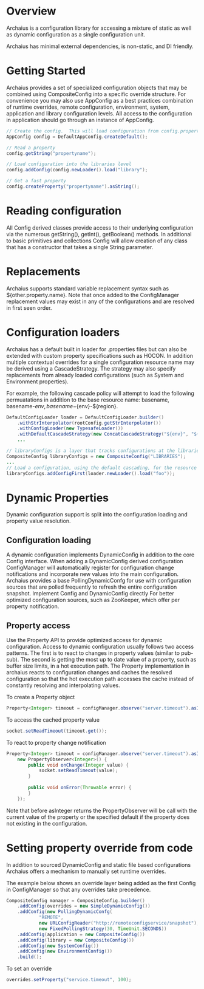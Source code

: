 # Overview

Archaius is a configuration library for accessing a mixture of static as well
as dynamic configuration as a single configuration unit.

Archaius has minimal external dependencies, is non-static, and DI friendly.

# Getting Started

Archaius provides a set of specialized configuration objects that may be combined
using CompositeConfig into a specific override structure.  For convenience you may 
also use AppConfig as a best practices combination of runtime overrides,
remote configuration, environment, system, application and library configuration 
levels.  All access to the configuration in application should go through an instance 
of AppConfig.  

```java
// Create the config.  This will load configuration from config.properties
AppConfig config = DefaultAppConfig.createDefault();

// Read a property
config.getString("propertyname");

// Load configuration into the libraries level
config.addConfig(config.newLoader().load("library");

// Get a fast property
config.createProperty("propertyname").asString();

```

# Reading configuration

All Config derived classes provide access to their underlying configuration via the numerous 
getString(), getInt(), getBoolean() methods.  In additional to basic primitives and collections
Config will allow creation of any class that has a constructor that takes a single String parameter.

# Replacements

Archaius supports standard variable replacement syntax such as ${other.property.name}.  Note that
once added to the ConfigManager replacement values may exist in any of the configurations and are
resolved in first seen order.

# Configuration loaders

Archaius has a default built in loader for .properties files but can also be extended with custom
property specifications such as HOCON.  In addition multiple contextual overrides for a single 
configuration resource name may be derived using a CascadeStrategy.  The strategy may also specify
replacements from already loaded configurations (such as System and Environment properties).

For example, the following cascade policy will attempt to load the following permuatations in addition
to the base resource name:  basename, basename-${env}, basename-${env}-${region}.  

``` java
DefaultConfigLoader loader = DefaultConfigLoader.builder()
    .withStrInterpolator(rootConfig.getStrInterpolator())
    .withConfigLoader(new TypesafeLoader())
    .withDefaultCascadeStrategy(new ConcatCascadeStrategy("${env}", "${region}"))
    ...
```


```java    
// libraryConfigs is a layer that tracks configurations at the libraries layer
CompositeConfig libraryConfigs = new CompositeConfig("LIBRARIES");
...
// Load a configuration, using the default cascading, for the resource name 'foo'
libraryConfigs.addConfigFirst(loader.newLoader().load("foo"));
```

# Dynamic Properties

Dynamic configuration support is split into the configuration loading and property value resolution.

## Configuration loading

A dynamic configuration implements DynamicConfig in addition to the core Config interface.  When adding
a DynamicConfig derived configuration ConfigManager will automatically register for configuration 
change notifications and incorporate new values into the main configuration.  Archaius provides a base
PollingDynamicConfg for use with configuration sources that are polled frequently to refresh the entire
configuration snapshot.  Implement Config and DynamicConfig directly For better optimized configuration 
sources, such as ZooKeeper, which offer per property notification.

## Property access

Use the Property API to provide optimized access for dynamic configuration.  Access to dynamic configuration
usually follows two access patterns.  The first is to react to changes in property values (similar to pub-sub).
The second is getting the most up to date value of a property, such as buffer size limits, in a hot execution path.
The Property implementation in archaius reacts to configuration changes and caches the resolved configuration
so that the hot execution path accesses the cache instead of constantly resolving and interpolating values.

To create a Property object

```java
Property<Integer> timeout = configManager.observe("server.timeout").asInteger(DEFAULT_TIMEOUT_VALUE);
```

To access the cached property value
```java
socket.setReadTimeout(timeout.get());
```

To react to property change notification

```java
Property<Integer> timeout = configManager.observe("server.timeout").asInteger(DEFAULT_TIMEOUT_VALUE, 
    new PropertyObserver<Integer>() {
        public void onChange(Integer value) {
            socket.setReadTimeout(value);
        }
        
        public void onError(Throwable error) {
        }
    });
```

Note that before asInteger returns the PropertyObserver will be call with the current value of the property
or the specified default if the property does not existing in the configuration.

# Setting property override from code

In addition to sourced DynamicConfig and static file based configurations Archaius offers a mechanism to 
manually set runtime overrides.  

The example below shows an override layer being added as the first Config in ConfigManager so that any
overrides take precedence.  

```java
CompositeConfig manager = CompositeConfig.builder() 
    .addConfig(overrides = new SimpleDynamicConfig())
    .addConfig(new PollingDynamicConfg(
            "REMOTE", 
            new URLConfigReader("http://remoteconfigservice/snapshot"), 
            new FixedPollingStrategy(30, TimeUnit.SECONDS)) 
    .addConfig(application = new CompositeConfig())
    .addConfig(library = new CompositeConfig())
    .addConfig(new SystemConfig()) 
    .addConfig(new EnvironmentConfig())
    .build();
```

To set an override
```java
overrides.setProperty("service.timeout", 100);
```

